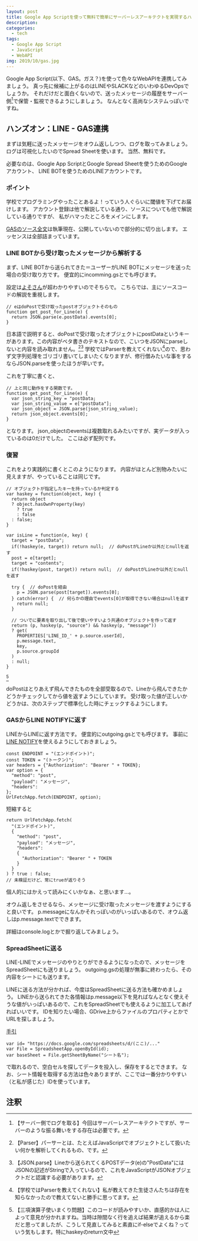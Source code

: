 ```yaml
---
layout: post
title: Google App Scriptを使って無料で簡単にサーバーレスアーキテクトを実現するハンズオン！
description:
categories:
  - tech
tags:
  - Google App Script
  - JavaScript
  - WebAPI
img: 2019/10/gas.jpg
---
```

Google App Script(以下、GAS。ガス？)を使って色々なWebAPIを連携してみましょう。
真っ先に候補に上がるのはLINEやSLACKなどのいわゆるDevOpsでしょうか。
それだけだと面白くないので、送ったメッセージの履歴をサーバー側[^1]で保管・監視できるようにしましょう。
なんとなく高尚なシステムっぽいですね。

## ハンズオン：LINE - GAS連携
まずは気軽に送ったメッセージをオウム返ししつつ、ログを取ってみましょう。
ログは可視化したいのでSpread Sheetを使います。
当然、無料です。

必要なのは、Google App ScriptとGoogle Spread Sheetを使うためのGoogleアカウント、
LINE BOTを使うためのLINEアカウントです。

### ポイント
学校でプログラミングやったことあるよ！っていう人ぐらいに閾値を下げてお届けします。
アカウント登録は他で解説している通り、ソースについても他で解説している通りですが、
私がハマったところをメインにします。

[GASのソース全文]({{site.data.github.baseurl}}/api_portal)は執筆現在、公開していないので部分的に切り出します。
エッセンスは全部詰まっています。

### LINE BOTから受け取ったメッセージから解析する
まず、LINE BOTから送られてきた＝ユーザーがLINE BOTにメッセージを送った場合の受け取り方です。
便宜的にincomming.gsとでも呼びます。

設定は[よそさん](https://qiita.com/nkjm/items/38808bbc97d6927837cd)が超わかりやすいのでそちらで。
こちらでは、主にソースコードの解説を重視します。

```
// eはdoPostで受け取ったpostオブジェクトそのもの
function get_post_for_Line(e) {
  return JSON.parse(e.postData).events[0];
}
```
日本語で説明すると、doPostで受け取ったオブジェクトにpostDataというキーがあります。この内容がベタ書きのテキストなので、こいつをJSONにparseしないと内容を読み取れません。[^2][^3]
学校ではParserを教えてくれない[^4]ので、思わず文字列処理をゴリゴリ書いてしまいたくなりますが、修行僧みたいな事をするならJSON.parseを使ったほうが早いです。

これを丁寧に書くと、
```
// 上と同じ動作をする関数です。
function get_post_for_Line(e) {
  var json_string_key = "postData;
  var json_string_value = e["postData"];
  var json_object = JSON.parse(json_string_value);
  return json_object.events[0];
}
```
となります。
json_objectのeventsは複数取れるみたいですが、実データが入っているのは0だけでした。
ここは必ず配列です。

### 復習
これをより実践的に書くとこのようになります。
内容がほとんど別物みたいに見えますが、やっていることは同じです。

```
// オブジェクトが指定したキーを持っているか判定する
var haskey = function(object, key) {
  return object
  ? object.hasOwnProperty(key)
    ? true
    : false
  : false;
}

var isLine = function(e, key) {
  target = "postData";
  if(!haskey(e, target)) return null;  // doPostがLineか以外だとnullを返す
  post = e[target];
  target = "contents";
  if(!haskey(post, target)) return null;  // doPostがLineか以外だとnullを返す

  try {  // doPostを経由
    p = JSON.parse(post[target]).events[0];
  } catch(error) {  // 何らかの理由でevents[0]が取得できない場合はnullを返す
    return null;
  }

  // ついでに要素を取り出して後で使いやすいよう共通のオブジェクトを作って返す
  return (p, haskey(p, "source") && haskey(p, "message"))
  ? get(
    PROPERTIES['LINE_ID_' + p.source.userId],
    p.message.text,
    key,
    p.source.groupId
  )
  : null;
}
```
[^5]

doPostはとりあえず飛んできたものを全部受取るので、Lineから飛んできたかどうかチェックしてから値を返すようにしています。
受け取った値が正しいかどうかは、次のステップで標準化した時にチェックするようにします。

### GASからLINE NOTIFYに返す
LINEからLINEに返す方法です。
便宜的にoutgoing.gsとでも呼びます。
事前に[LINE NOTIFY](https://notify-bot.line.me/ja/)を使えるようにしておきましょう。

```
const ENDPOINT = "(エンドポイント)";
const TOKEN = "(トークン)";
var headers = {"Authorization": "Bearer " + TOKEN};
var option = {
  "method": "post",
  "payload": "メッセージ",
  "headers":
};
UrlFetchApp.fetch(ENDPOINT, option);
```

短縮すると
```
return UrlFetchApp.fetch(
  "(エンドポイント)",
  {
    "method": "post",
    "payload": "メッセージ",
    "headers":
    {
      "Authorization": "Bearer " + TOKEN
    }
  }
) ? true : false;
// 未検証だけど、常にtrueが返りそう
```

個人的にはかえって読みにくいかなぁ、と思います…。

オウム返しをさせるなら、メッセージに受け取ったメッセージを渡すようにすると良いです。
p.messageになんかそれっぽいのがいっぱいあるので、オウム返しはp.message.textでできます。

詳細はconsole.logとかで掘り返してみましょう。

### SpreadSheetに送る
LINE-LINEでメッセージのやりとりができるようになったので、メッセージをSpreadSheetにも送りましょう。
outgoing.gsの処理が無事に終わったら、その内容をシートにも送ります。

LINEに送る方法が分かれば、今度はSpreadSheetに送る方法も確かめましょう。
LINEから送られてきた各情報はp.message以下を見ればなんとなく使えそうな値がいっぱいあるので、これをSpreadSheetでも使えるように加工してあげればいいです。
IDを知りたい場合、GDrive上からファイルのプロパティとかでURLを探しましょう。

[手引](https://create-fecundity.com/programming/google-apps-script-auto-preserve/)
```
var id= "https://docs.google.com/spreadsheets/d/(ここ)/..."
var File = SpreadsheetApp.openById(id);
var baseSheet = File.getSheetByName("シート名");
```

で取れるので、空白セルを探してデータを投入し、保存をするとできます。
なお、シート情報を取得する方法は色々ありますが、ここでは一番分かりやすい（と私が感じた）IDを使っています。

## 注釈
[^1]: 【サーバー側でログを取る】今回はサーバーレスアーキテクトですが、サーバーのような振る舞いをする存在は必要です。
[^2]: 【Parser】パーサーとは、たとえばJavaScriptでオブジェクトとして扱いたい何かを解析してくれるもの、です。
[^3]: 【JSON.parse】Lineから送られてくるPOSTデータ(e)の"PostData"にはJSONの記述がStringで入っているので、これをJavaScriptがJSONオブジェクトだと認識する必要があります。
[^4]: 【学校ではParserを教えてくれない】私が教えてきた生徒さんたちは存在を知らなかったので教えてないと勝手に思ってます。
[^5]: 【三項演算子使いまくり問題】このコードが読みやすいか、直感的かは人によって意見が分かれますね。当時は隙間なく行を追えば結果が追えるから楽だと思ってましたが、こうして見直してみると素直にif-elseでよくね？っていう気もします。特にhaskeyのreturn文中
